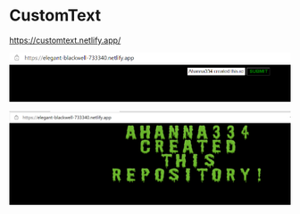 # CustomText

https://customtext.netlify.app/

![1](https://github.com/ahanna334/CustomText/blob/main/0_ahanna334.png)

![2](https://github.com/ahanna334/CustomText/blob/main/1_ahanna334.png)
